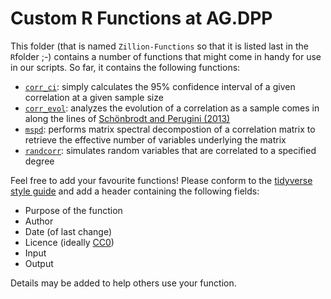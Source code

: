 # Custom R Functions at AG.DPP

This folder (that is named `Zillion-Functions` so that it is listed last in the `R`folder ;-) contains a number of functions that might come in handy for use in our scripts. So far, it contains the following functions:

- [`corr_ci`](corr_ci.R): simply calculates the 95% confidence interval of a given correlation at a given sample size
- [`corr_evol`](corr_evol.R): analyzes the evolution of a correlation as a sample comes in along the lines of [Schönbrodt and Perugini (2013)](http://dx.doi.org/10.1016/j.jrp.2013.05.009)
- [`mspd`](mspd.R): performs matrix spectral decompostion of a correlation matrix to retrieve the effective number of variables underlying the matrix
- [`randcorr`](randcorr.R): simulates random variables that are correlated to a specified degree

Feel free to add your favourite functions! Please conform to the [tidyverse style guide](https://style.tidyverse.org/index.html) and add a header containing the following fields:

- Purpose of the function
- Author
- Date (of last change)
- Licence (ideally [CC0](https://creativecommons.org/publicdomain/zero/1.0/))
- Input
- Output

Details may be added to help others use your function.
